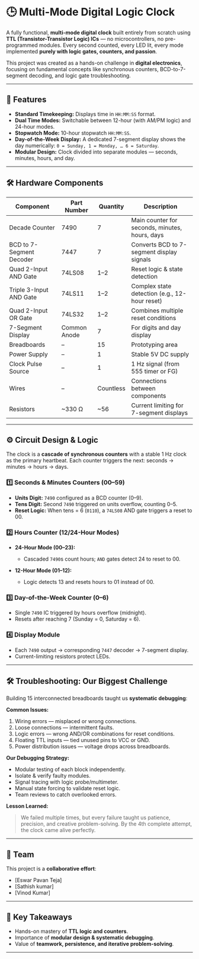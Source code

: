 

# 🕒 Multi-Mode Digital Logic Clock

A fully functional, **multi-mode digital clock** built entirely from scratch using **TTL (Transistor-Transistor Logic) ICs** — no microcontrollers, no pre-programmed modules. Every second counted, every LED lit, every mode implemented **purely with logic gates, counters, and passion**.

This project was created as a hands-on challenge in **digital electronics**, focusing on fundamental concepts like synchronous counters, BCD-to-7-segment decoding, and logic gate troubleshooting.

---

## 🚀 Features

* **Standard Timekeeping:** Displays time in `HH:MM:SS` format.
* **Dual Time Modes:** Switchable between 12-hour (with AM/PM logic) and 24-hour modes.
* **Stopwatch Mode:** 10-hour stopwatch `HH:MM:SS`.
* **Day-of-the-Week Display:** A dedicated 7-segment display shows the day numerically: `0 = Sunday, 1 = Monday, … 6 = Saturday`.
* **Modular Design:** Clock divided into separate modules — seconds, minutes, hours, and day.

---

## 🛠️ Hardware Components

| Component                | Part Number  | Quantity  | Description                                    |
| ------------------------ | ------------ | --------- | ---------------------------------------------- |
| Decade Counter           | 7490         | 7         | Main counter for seconds, minutes, hours, days |
| BCD to 7-Segment Decoder | 7447         | 7         | Converts BCD to 7-segment display signals      |
| Quad 2-Input AND Gate    | 74LS08       | 1–2       | Reset logic & state detection                  |
| Triple 3-Input AND Gate  | 74LS11       | 1–2       | Complex state detection (e.g., 12-hour reset)  |
| Quad 2-Input OR Gate     | 74LS32       | 1–2       | Combines multiple reset conditions             |
| 7-Segment Display        | Common Anode | 7         | For digits and day display                     |
| Breadboards              | –            | 15        | Prototyping area                               |
| Power Supply             | –            | 1         | Stable 5V DC supply                            |
| Clock Pulse Source       | –            | 1         | 1 Hz signal (from 555 timer or FG)             |
| Wires                    | –            | Countless | Connections between components                 |
| Resistors                | ~330 Ω       | ~56       | Current limiting for 7-segment displays        |

---

## ⚙️ Circuit Design & Logic

The clock is a **cascade of synchronous counters** with a stable 1 Hz clock as the primary heartbeat. Each counter triggers the next: seconds → minutes → hours → days.

### 1️⃣ Seconds & Minutes Counters (00–59)

* **Units Digit:** `7490` configured as a BCD counter (0–9).
* **Tens Digit:** Second `7490` triggered on units overflow, counting 0–5.
* **Reset Logic:** When tens = 6 (`0110`), a `74LS08` AND gate triggers a reset to 00.

### 2️⃣ Hours Counter (12/24-Hour Modes)

* **24-Hour Mode (00–23):**

  * Cascaded `7490`s count hours; `AND` gates detect 24 to reset to 00.
* **12-Hour Mode (01–12):**

  * Logic detects 13 and resets hours to 01 instead of 00.

### 3️⃣ Day-of-the-Week Counter (0–6)

* Single `7490` IC triggered by hours overflow (midnight).
* Resets after reaching 7 (Sunday = 0, Saturday = 6).

### 4️⃣ Display Module

* Each `7490` output → corresponding `7447` decoder → 7-segment display.
* Current-limiting resistors protect LEDs.

---

## 🛠️ Troubleshooting: Our Biggest Challenge

Building 15 interconnected breadboards taught us **systematic debugging**:

**Common Issues:**

1. Wiring errors — misplaced or wrong connections.
2. Loose connections — intermittent faults.
3. Logic errors — wrong AND/OR combinations for reset conditions.
4. Floating TTL inputs — tied unused pins to VCC or GND.
5. Power distribution issues — voltage drops across breadboards.

**Our Debugging Strategy:**

* Modular testing of each block independently.
* Isolate & verify faulty modules.
* Signal tracing with logic probe/multimeter.
* Manual state forcing to validate reset logic.
* Team reviews to catch overlooked errors.

**Lesson Learned:**

> We failed multiple times, but every failure taught us patience, precision, and creative problem-solving. By the 4th complete attempt, the clock came alive perfectly.

---

## 👥 Team

This project is a **collaborative effort**:

* [Eswar Pavan Teja]
* [Sathish kumar]
* [Vinod Kumar]

---

## 🎯 Key Takeaways

* Hands-on mastery of **TTL logic and counters**.
* Importance of **modular design & systematic debugging**.
* Value of **teamwork, persistence, and iterative problem-solving**.

---




